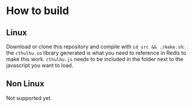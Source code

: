 # How to build

## Linux

Download or clone this repository and compile with `cd src && ./make.sh`: the `cthulhu.so` library generated is what you need to reference in Redis to make this work. `cthulhu.js` needs to be included in the folder next to the javascript you want to load.

## Non Linux

Not supported yet.
